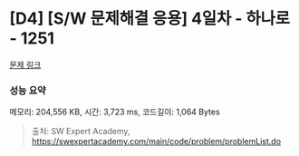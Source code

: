 # [D4] [S/W 문제해결 응용] 4일차 - 하나로 - 1251 

[문제 링크](https://swexpertacademy.com/main/code/problem/problemDetail.do?contestProbId=AV15StKqAQkCFAYD) 

### 성능 요약

메모리: 204,556 KB, 시간: 3,723 ms, 코드길이: 1,064 Bytes



> 출처: SW Expert Academy, https://swexpertacademy.com/main/code/problem/problemList.do
